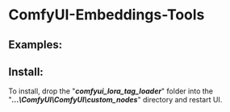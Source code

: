 # ComfyUI-Embeddings-Tools

## **Examples:**  


## **Install:**
To install, drop the "_**comfyui_lora_tag_loader**_" folder into the "_**...\ComfyUI\ComfyUI\custom_nodes**_" directory and restart UI.
